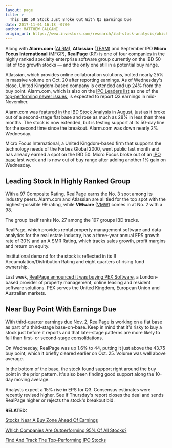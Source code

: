 ```yaml
---
layout: page
title: >-
  This IBD 50 Stock Just Broke Out With Q3 Earnings Due
date: 2017-11-01 16:18 -0700
author: MATTHEW GALGANI
origin_url: https://www.investors.com/research/ibd-stock-analysis/which-of-these-3-ibd-50-stocks-may-break-out-on-q3-earnings/
---
```





Along with **Alarm.com** ([ALRM](https://research.investors.com/quote.aspx?symbol=ALRM)), **Atlassian** ([TEAM](https://research.investors.com/quote.aspx?symbol=TEAM)) and September IPO **Micro Focus International** ([MFGP](https://research.investors.com/quote.aspx?symbol=MFGP)), **RealPage** ([RP](https://research.investors.com/quote.aspx?symbol=RP)) is one of four companies in the highly ranked specialty enterprise software group currently on the IBD 50 list of top growth stocks — and the only one still in a potential buy range.









 
 
 Atlassian, which provides online collaboration solutions, bolted nearly 25% in massive volume on Oct. 20 after reporting earnings. As of Wednesday's close, United Kingdom-based company is extended and up 24% from the buy point.
Alarm.com, which is also on the [IPO Leaders list](http://research.investors.com/stock-lists/ipo-leaders/) as one of the [top-performing newer issues](https://www.investors.com/research/ipo-stock-news-and-analysis-find-todays-top-new-issues/), is expected to report Q3 earnings in mid-November.


Alarm.com was [featured in the IBD Stock Analysis](https://www.investors.com/research/ibd-stock-analysis/no-1-ranked-security-smart-home-tech-stock-may-unlock-new-breakout/) in August, just as it broke out of a second-stage flat base and rose as much as 28% in less than three months. The stock is now extended, but is testing support at its 50-day line for the second time since the breakout. Alarm.com was down nearly 2% Wednesday.


Micro Focus International, a United Kingdom-based firm that supports the technology needs of the Forbes Global 2000, went public last month and has already earned a spot on the IBD 50. Micro Focus broke out of an [IPO base](https://www.investors.com/how-to-invest/investors-corner/ipo-bases-can-be-short/) last week and is now out of buy range after adding another 1% gain on Wednesday.


Leading Stock In Highly Ranked Group
------------------------------------


With a 97 Composite Rating, RealPage earns the No. 3 spot among its industry peers. Alarm.com and Atlassian are all tied for the top spot with the highest-possible 99 rating, while **VMware** ([VMW](https://research.investors.com/quote.aspx?symbol=VMW)) comes in at No. 2 with a 98.


The group itself ranks No. 27 among the 197 groups IBD tracks.


RealPage, which provides rental property management software and data analytics for the real estate industry, has a three-year annual EPS growth rate of 30% and an A SMR Rating, which tracks sales growth, profit margins and return on equity.


Institutional demand for the stock is reflected in its B Accumulation/Distribution Rating and eight quarters of rising fund ownership.


Last week, [RealPage announced it was buying PEX Software](http://investor.realpage.com/news-and-events/news-releases/2017/10-23-2017-212019230), a London-based provider of property management, online leasing and resident software solutions. PEX serves the United Kingdom, European Union and Australian markets.


Near Buy Point With Earnings Due
--------------------------------


With third-quarter earnings due Nov. 2, RealPage is working on a flat base as part of a third-stage base-on-base. Keep in mind that it's risky to buy a stock just before it reports and that later-stage patterns are more likely to fail than first- or second-stage consolidations.



On Wednesday, RealPage was up 1.6% to 44, putting it just above the 43.75 buy point, which it briefly cleared earlier on Oct. 25. Volume was well above average.


In the bottom of the base, the stock found support right around the buy point in the prior pattern. It's also been finding good support along the 10-day moving average.


Analysts expect a 15% rise in EPS for Q3. Consensus estimates were recently revised higher. See if Thursday's report closes the deal and sends RealPage higher or rejects the stock's breakout bid.


**RELATED:**


[Stocks Near A Buy Zone Ahead Of Earnings](https://www.investors.com/research/earnings-calendar-analyst-estimates-stocks-to-watch/)


[Which Companies Are Outperforming 95% Of All Stocks?](https://www.investors.com/ibd-data-stories/companies-now-outperforming-95-of-all-stocks/)


[Find And Track The Top-Performing IPO Stocks](https://www.investors.com/research/ipo-stock-news-and-analysis-find-todays-top-new-issues/)


 


 




